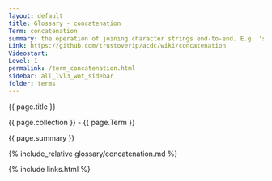 ```yaml
---
layout: default
title: Glossary - concatenation
Term: concatenation
summary: the operation of joining character strings end-to-end. E.g. 'snow' and 'ball' becomes 'snowball'
Link: https://github.com/trustoverip/acdc/wiki/concatenation
Videostart: 
Level: 1
permalink: /term_concatenation.html
sidebar: all_lvl3_wot_sidebar
folder: terms
---
```


{{ page.title }}

{{ page.collection }} - {{ page.Term }}

   {{ page.summary }}

{% include_relative glossary/concatenation.md %}

 {% include links.html %} 
